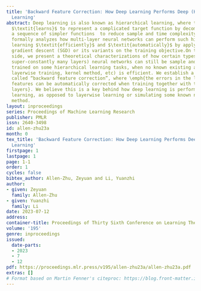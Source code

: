 ```yaml
---
title: 'Backward Feature Correction: How Deep Learning Performs Deep (Hierarchical)
  Learning'
abstract: Deep learning is also known as hierarchical learning, where the learner
  $\textit{learns}$ to represent a complicated target function by decomposing it into
  a sequence of simpler functions  to reduce sample and time complexity. This paper
  formally analyzes how multi-layer neural networks can perform such hierarchical
  learning $\textit{efficiently}$ and $\textit{automatically}$ by applying stochastic
  gradient descent (SGD) or its variants on the training objective.On the conceptual
  side, we present a theoretical characterizations of how certain types of deep (i.e.
  super-constantly many layers) neural networks can still be sample and time efficiently
  trained on some hierarchical learning tasks, when no known existing algorithm (including
  layerwise training, kernel method, etc) is efficient. We establish a new principle
  called “backward feature correction”, where \emph{the errors in the lower-level
  features can be automatically corrected when training together with the higher-level
  layers}. We believe this is a key behind how deep learning is performing deep (hierarchical)
  learning, as opposed to layerwise learning or simulating some known non-hierarchical
  method.
layout: inproceedings
series: Proceedings of Machine Learning Research
publisher: PMLR
issn: 2640-3498
id: allen-zhu23a
month: 0
tex_title: 'Backward Feature Correction: How Deep Learning Performs Deep (Hierarchical)
  Learning'
firstpage: 1
lastpage: 1
page: 1-1
order: 1
cycles: false
bibtex_author: Allen-Zhu, Zeyuan and Li, Yuanzhi
author:
- given: Zeyuan
  family: Allen-Zhu
- given: Yuanzhi
  family: Li
date: 2023-07-12
address: 
container-title: Proceedings of Thirty Sixth Conference on Learning Theory
volume: '195'
genre: inproceedings
issued:
  date-parts:
  - 2023
  - 7
  - 12
pdf: https://proceedings.mlr.press/v195/allen-zhu23a/allen-zhu23a.pdf
extras: []
# Format based on Martin Fenner's citeproc: https://blog.front-matter.io/posts/citeproc-yaml-for-bibliographies/
---
```

